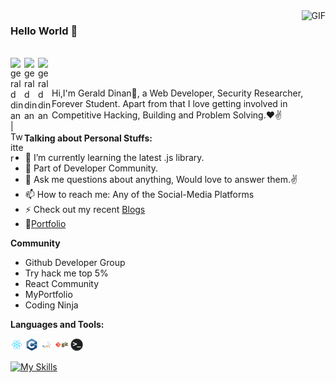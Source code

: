 



<img align="right" float="top" alt="GIF" src="https://github.com/zapboy216/cover/blob/master/images/zapboy216-hero.jpg" />


### Hello World 👋 

<br/>


<a href="https://twitter.com/zapboy216">
<img align="left" alt="gerald dinan | Twitter" width="22px" src="https://cdn.jsdelivr.net/npm/simple-icons@v3/icons/twitter.svg" />
</a>
<a href="https://www.linkedin.com/in/gerald-dinan-00761121b/">
<img align="left" alt="gerald dinan" width="22px" src="https://cdn.jsdelivr.net/npm/simple-icons@v3/icons/linkedin.svg" />
</a>
<a href="https://medium.com/@zapboy216">
<img align="left" alt="gerald dinan" width="22px" src="https://cdn.jsdelivr.net/npm/simple-icons@v3/icons/medium.svg" />

</a>
<br />

<br />

Hi,I'm Gerald Dinan🙌, a Web Developer, Security Researcher, Forever Student. Apart from that I love getting involved in Competitive Hacking, Building and Problem Solving.❤✌

**Talking about Personal Stuffs:**

- 🌱 I’m currently learning the latest .js library.
- 👯 Part of Developer Community.
- 💬 Ask me questions about anything, Would love to answer them.✌
- 📫 How to reach me: Any of the Social-Media Platforms
- ⚡ Check out my recent [Blogs](https://medium.com/@szapboy216)
- 📝[Portfolio](https://zapboy216.github.io/portfolio/)




**Community**
- Github Developer Group
- Try hack me top 5%
- React Community
- MyPortfolio
- Coding Ninja

**Languages and Tools:**


<code><img height="20" src="https://raw.githubusercontent.com/github/explore/80688e429a7d4ef2fca1e82350fe8e3517d3494d/topics/react/react.png"></code>
<code><img height="20" src="https://raw.githubusercontent.com/github/explore/80688e429a7d4ef2fca1e82350fe8e3517d3494d/topics/cpp/cpp.png"></code>
<code><img height="20" src="https://raw.githubusercontent.com/github/explore/80688e429a7d4ef2fca1e82350fe8e3517d3494d/topics/mysql/mysql.png"></code>
<code><img height="20" src="https://raw.githubusercontent.com/github/explore/80688e429a7d4ef2fca1e82350fe8e3517d3494d/topics/git/git.png"></code>
<code><img height="20" src="https://raw.githubusercontent.com/github/explore/80688e429a7d4ef2fca1e82350fe8e3517d3494d/topics/terminal/terminal.png"></code>



[![My Skills](https://skillicons.dev/icons?i=html,css,js,bootstrap,materialui,tailwind,react,solidity,ai,d3,ps,linux,cloudflare&perline=4)](https://skillicons.dev)
